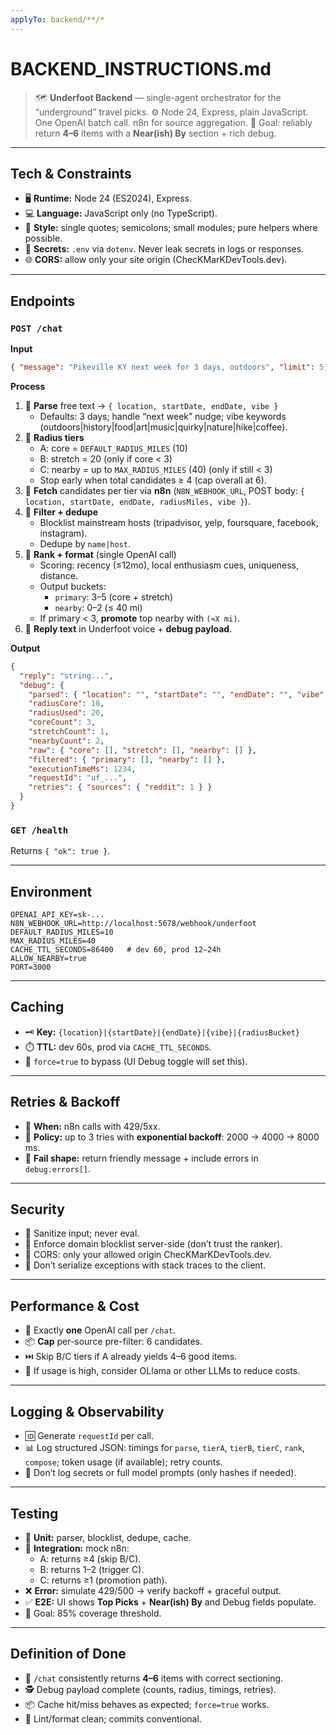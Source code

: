 ```yaml
---
applyTo: backend/**/*
---
```


# BACKEND_INSTRUCTIONS.md

> 🗺️ **Underfoot Backend** — single-agent orchestrator for the “underground” travel picks.
> ⚙️ Node 24, Express, plain JavaScript. One OpenAI batch call. n8n for source aggregation.
> 🎯 Goal: reliably return **4–6** items with a **Near(ish) By** section + rich debug.

---

## Tech & Constraints

- 🖥️ **Runtime:** Node 24 (ES2024), Express.
- 💻 **Language:** JavaScript only (no TypeScript).
- 🎨 **Style:** single quotes; semicolons; small modules; pure helpers where possible.
- 🔑 **Secrets:** `.env` via `dotenv`. Never leak secrets in logs or responses.
- 🌐 **CORS:** allow only your site origin (ChecKMarKDevTools.dev).

---

## Endpoints

### `POST /chat`

**Input**

```json
{ "message": "Pikeville KY next week for 3 days, outdoors", "limit": 5, "force": false }
```

**Process**

1. 📝 **Parse** free text → `{ location, startDate, endDate, vibe }`
   - Defaults: 3 days; handle “next week” nudge; vibe keywords (outdoors|history|food|art|music|quirky|nature|hike|coffee).
2. 📍 **Radius tiers**
   - A: core = `DEFAULT_RADIUS_MILES` (10)
   - B: stretch = 20 (only if core < 3)
   - C: nearby = up to `MAX_RADIUS_MILES` (40) (only if still < 3)
   - Stop early when total candidates ≥ 4 (cap overall at 6).
3. 🔄 **Fetch** candidates per tier via **n8n** (`N8N_WEBHOOK_URL`, POST body: `{ location, startDate, endDate, radiusMiles, vibe }`).
4. 🧹 **Filter + dedupe**
   - Blocklist mainstream hosts (tripadvisor, yelp, foursquare, facebook, instagram).
   - Dedupe by `name|host`.
5. 🧠 **Rank + format** (single OpenAI call)
   - Scoring: recency (≤12mo), local enthusiasm cues, uniqueness, distance.
   - Output buckets:
     - `primary`: 3–5 (core + stretch)
     - `nearby`: 0–2 (≤ 40 mi)
   - If primary < 3, **promote** top nearby with `(≈X mi)`.
6. 💬 **Reply text** in Underfoot voice + **debug payload**.

**Output**

```json
{
  "reply": "string...",
  "debug": {
    "parsed": { "location": "", "startDate": "", "endDate": "", "vibe": "" },
    "radiusCore": 10,
    "radiusUsed": 20,
    "coreCount": 3,
    "stretchCount": 1,
    "nearbyCount": 2,
    "raw": { "core": [], "stretch": [], "nearby": [] },
    "filtered": { "primary": [], "nearby": [] },
    "executionTimeMs": 1234,
    "requestId": "uf_...",
    "retries": { "sources": { "reddit": 1 } }
  }
}
```

### `GET /health`

Returns `{ "ok": true }`.

---

## Environment

```
OPENAI_API_KEY=sk-...
N8N_WEBHOOK_URL=http://localhost:5678/webhook/underfoot
DEFAULT_RADIUS_MILES=10
MAX_RADIUS_MILES=40
CACHE_TTL_SECONDS=86400   # dev 60, prod 12–24h
ALLOW_NEARBY=true
PORT=3000
```

---

## Caching

- 🗝️ **Key:** `{location}|{startDate}|{endDate}|{vibe}|{radiusBucket}`
- ⏱️ **TTL:** dev 60s, prod via `CACHE_TTL_SECONDS`.
- 🔄 `force=true` to bypass (UI Debug toggle will set this).

---

## Retries & Backoff

- 🚦 **When:** n8n calls with 429/5xx.
- 🔁 **Policy:** up to 3 tries with **exponential backoff**: 2000 → 4000 → 8000 ms.
- 🤝 **Fail shape:** return friendly message + include errors in `debug.errors[]`.

---

## Security

- 🧽 Sanitize input; never eval.
- 🚫 Enforce domain blocklist server-side (don’t trust the ranker).
- 🔐 CORS: only your allowed origin ChecKMarKDevTools.dev.
- 🛑 Don’t serialize exceptions with stack traces to the client.

---

## Performance & Cost

- 🎯 Exactly **one** OpenAI call per `/chat`.
- 📦 **Cap** per-source pre-filter: 6 candidates.
- ⏭️ Skip B/C tiers if A already yields 4–6 good items.
- 💸 If usage is high, consider OLlama or other LLMs to reduce costs.

---

## Logging & Observability

- 🆔 Generate `requestId` per call.
- 📊 Log structured JSON: timings for `parse`, `tierA`, `tierB`, `tierC`, `rank`, `compose`; token usage (if available); retry counts.
- 🚫 Don’t log secrets or full model prompts (only hashes if needed).

---

## Testing

- 🧪 **Unit:** parser, blocklist, dedupe, cache.
- 🔄 **Integration:** mock n8n:
  - A: returns ≥4 (skip B/C).
  - B: returns 1–2 (trigger C).
  - C: returns ≥1 (promotion path).
- ❌ **Error:** simulate 429/500 → verify backoff + graceful output.
- ✅ **E2E:** UI shows **Top Picks** + **Near(ish) By** and Debug fields populate.
- 🎯 Goal: 85% coverage threshold.

---

## Definition of Done

- 🏁 `/chat` consistently returns **4–6** items with correct sectioning.
- 🕵️ Debug payload complete (counts, radius, timings, retries).
- 📦 Cache hit/miss behaves as expected; `force=true` works.
- 🧹 Lint/format clean; commits conventional.
